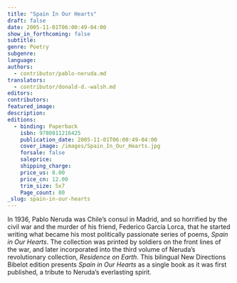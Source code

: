 ```yaml
---
title: "Spain In Our Hearts"
draft: false
date: 2005-11-01T06:00:49-04:00
show_in_forthcoming: false
subtitle:
genre: Poetry
subgenre:
language:
authors:
  - contributor/pablo-neruda.md
translators:
  - contributor/donald-d.-walsh.md
editors:
contributors:
featured_image:
description:
editions:
  - binding: Paperback
    isbn: 9780811216425
    publication_date: 2005-11-01T06:00:49-04:00
    cover_image: /images/Spain_In_Our_Hearts.jpg
    forsale: false
    saleprice:
    shipping_charge:
    price_us: 8.00
    price_cn: 12.00
    trim_size: 5x7
    Page_count: 80
_slug: spain-in-our-hearts
---
```


In 1936, Pablo Neruda was Chile’s consul in Madrid, and so horrified by the civil war and the murder of his friend, Federico García Lorca, that he started writing what became his most politically passionate series of poems, _Spain in Our Hearts_. The collection was printed by soldiers on the front lines of the war, and later incorporated into the third volume of Neruda’s revolutionary collection, _Residence on Earth_. This bilingual New Directions Bibelot edition presents _Spain in Our Hearts_ as a single book as it was first published, a tribute to Neruda’s everlasting spirit.

